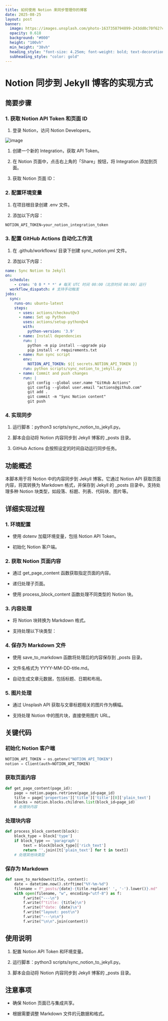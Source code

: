 ```yaml
---
title: 如何使用 Notion 来同步管理你的博客
date: 2025-08-25
layout: post
banner:
  image: https://images.unsplash.com/photo-1637358794899-243dd0c70f62?crop=entropy&cs=tinysrgb&fit=max&fm=jpg&ixid=M3w2OTIwMzJ8MHwxfHJhbmRvbXx8fHx8fHx8fDE3NTYwOTE4MDF8&ixlib=rb-4.1.0&q=80&w=1080
  opacity: 0.618
  background: "#000"
  height: "100vh"
  min_height: "38vh"
  heading_style: "font-size: 4.25em; font-weight: bold; text-decoration: underline"
  subheading_style: "color: gold"
---
```


# Notion 同步到 Jekyll 博客的实现方式

## 简要步骤

### 1. 获取 Notion API Token 和页面 ID

1. 登录 Notion，访问 Notion Developers。

![image](https://prod-files-secure.s3.us-west-2.amazonaws.com/a7a0cc5a-89b9-4cda-8686-1fba0ca52f40/d19c1afe-dea5-4312-9333-786b0ba83054/image.png?X-Amz-Algorithm=AWS4-HMAC-SHA256&X-Amz-Content-Sha256=UNSIGNED-PAYLOAD&X-Amz-Credential=ASIAZI2LB46657Q3OUMP%2F20250825%2Fus-west-2%2Fs3%2Faws4_request&X-Amz-Date=20250825T031640Z&X-Amz-Expires=3600&X-Amz-Security-Token=IQoJb3JpZ2luX2VjEPn%2F%2F%2F%2F%2F%2F%2F%2F%2F%2FwEaCXVzLXdlc3QtMiJHMEUCIQD1x7mOZDwXLLhbkn5NWtkKj0Q3jOB%2FrSBZDZhz%2BMTwOwIgcnaRUD%2B2ULUabFjaepnghv5g%2Fe%2BXl7L%2F9gOswHrsb6sq%2FwMIUhAAGgw2Mzc0MjMxODM4MDUiDB22VoqYjhLVmb9g5yrcA4f1c9uGCVYmPwgoK9EOcfZHm72lZuZ4UnyANbA%2B3OcTCQ21mWz1bnsRopcibWK2ecOxzbknRuxseyo%2F05sfuJl8y%2BCen4U2rv4u0jODPTdqqrYfUpVwSt0MQ5YCocCLJYpjGEargrAG0j61dbvAAYRIYlMxwTj4yP42ZHMD0g9bjGgGBAVfommLGr%2BSEn8ECpHYrsvpIqF3EzNiqmChRcGnVwQDqKO0UbR9dmYwkVBsIJsR2V0%2B93vBGCbXUuCVSGQ5wxqXT%2FbMFmQu7fzwY3vm4Pf7yr4MN78rBf8bNx71HJ%2Bwkya%2BKMxPiw6yCU6brnKMSPLf88%2BjuVdtgFJIVE5uuiToJr3Swp10aXPJp%2F9xg%2FYov4pICI5oCFLyho0tI%2FH4Yl9Ieun27X6fPs7gmsz8kQcglpmNWSGudyyrsw5rmOcBBl6UaleemcyjBONG7gIWNCgziRnJGkev%2FRJ6dBCzGNnaN%2F9Ly8nlpK6TQM0Ev54obDwTLh83B4qlJh30GYjqV2%2FR2423k08wNyIAL96yt4OeSulgCmHq812jLn%2BDDmfYdEqNEHBLaFim1qgEjQ7%2BNG%2Bdcw7ehk9eTGWYjkGmzBXHkjQ%2FOFbuNigcONQfTQhGOk1YRlwtwUvtMJzhrsUGOqUBV5mBdZ0uEEoA%2BS%2FDNcMX2bsY2fo%2FZmGZOo10Tg%2FshqmDCtyrvCDkg8V35s0Rv8%2Fl57Z1yjO6n%2B%2FlevT6zCnhLc6M%2BJsJx3X4iXAZnkWmeNzjEI%2Bmnuw2qY2zGkOMa9nw0nHtTVS2KeOBpGMsPq2hYeNoPQN0Hq2fjtMfOP0%2BYh0iHMSjJ%2FZ29oAMVtrDOnte7aTaKGDtBArNG5BUaeXPNXaTo350&X-Amz-Signature=9768b62621e573318f5d615eb62a7e46c76e32dfed06281e07358e59830a3f4b&X-Amz-SignedHeaders=host&x-amz-checksum-mode=ENABLED&x-id=GetObject)

1. 创建一个新的 Integration，获取 API Token。

1. 在 Notion 页面中，点击右上角的「Share」按钮，将 Integration 添加到页面。

1. 获取 Notion 页面 ID：


### 2. 配置环境变量

1. 在项目根目录创建 .env 文件。

1. 添加以下内容：

```javascript
NOTION_API_TOKEN=your_notion_integration_token
```

### 3. 配置 GitHub Actions 自动化工作流

1. 在 .github/workflows/ 目录下创建 sync_notion.yml 文件。

1. 添加以下内容：

```yaml
name: Sync Notion to Jekyll
on:
  schedule:
    - cron: '0 0 * * *' # 每天 UTC 时间 00:00（北京时间 08:00）运行
  workflow_dispatch: # 支持手动触发
jobs:
  sync:
    runs-on: ubuntu-latest
    steps:
      - uses: actions/checkout@v3
      - name: Set up Python
        uses: actions/setup-python@v4
        with:
          python-version: '3.9'
      - name: Install dependencies
        run: |
          python -m pip install --upgrade pip
          pip install -r requirements.txt
      - name: Run sync script
        env:
          NOTION_API_TOKEN: ${{ secrets.NOTION_API_TOKEN }}
        run: python scripts/sync_notion_to_jekyll.py
      - name: Commit and push changes
        run: |
          git config --global user.name "GitHub Actions"
          git config --global user.email "actions@github.com"
          git add .
          git commit -m "Sync Notion content"
          git push
```

### 4. 实现同步

1. 运行脚本：python3 scripts/sync_notion_to_jekyll.py。

1. 脚本会自动将 Notion 内容同步到 Jekyll 博客的 _posts 目录。

1. GitHub Actions 会按照设定的时间自动运行同步任务。

## 功能概述

本脚本用于将 Notion 中的内容同步到 Jekyll 博客。它通过 Notion API 获取页面内容，将其转换为 Markdown 格式，并保存到 Jekyll 的 _posts 目录中。支持处理多种 Notion 块类型，如段落、标题、列表、代码块、图片等。

## 详细实现过程

### 1. 环境配置

- 使用 dotenv 加载环境变量，包括 Notion API Token。

- 初始化 Notion 客户端。

### 2. 获取 Notion 页面内容

- 通过 get_page_content 函数获取指定页面的内容。

- 递归处理子页面。

- 使用 process_block_content 函数处理不同类型的 Notion 块。

### 3. 内容处理

- 将 Notion 块转换为 Markdown 格式。

- 支持处理以下块类型：


### 4. 保存为 Markdown 文件

- 使用 save_to_markdown 函数将处理后的内容保存到 _posts 目录。

- 文件名格式为 YYYY-MM-DD-title.md。

- 自动生成文章元数据，包括标题、日期和布局。

### 5. 图片处理

- 通过 Unsplash API 获取与文章标题相关的图片作为横幅。

- 支持处理 Notion 中的图片块，直接使用图片 URL。

## 关键代码

### 初始化 Notion 客户端

```python
NOTION_API_TOKEN = os.getenv("NOTION_API_TOKEN")
notion = Client(auth=NOTION_API_TOKEN)
```

### 获取页面内容

```python
def get_page_content(page_id):
    page = notion.pages.retrieve(page_id=page_id)
    title = page['properties']['title']['title'][0]['plain_text']
    blocks = notion.blocks.children.list(block_id=page_id)
    # 处理块内容
```

### 处理块内容

```python
def process_block_content(block):
    block_type = block['type']
    if block_type == 'paragraph':
        text = block[block_type]['rich_text']
        return ''.join([t['plain_text'] for t in text])
    # 处理其他块类型
```

### 保存为 Markdown

```python
def save_to_markdown(title, content):
    date = datetime.now().strftime("%Y-%m-%d")
    filename = f"_posts/{date}-{title.replace(' ', '-').lower()}.md"
    with open(filename, "w", encoding="utf-8") as f:
        f.write("---\n")
        f.write(f"title: {title}\n")
        f.write(f"date: {date}\n")
        f.write("layout: post\n")
        f.write("---\n\n")
        f.write("\n\n".join(content))
```

## 使用说明

1. 配置 Notion API Token 和环境变量。

1. 运行脚本：python3 scripts/sync_notion_to_jekyll.py。

1. 脚本会自动将 Notion 内容同步到 Jekyll 博客的 _posts 目录。

## 注意事项

- 确保 Notion 页面已与集成共享。

- 根据需要调整 Markdown 文件的元数据和格式。